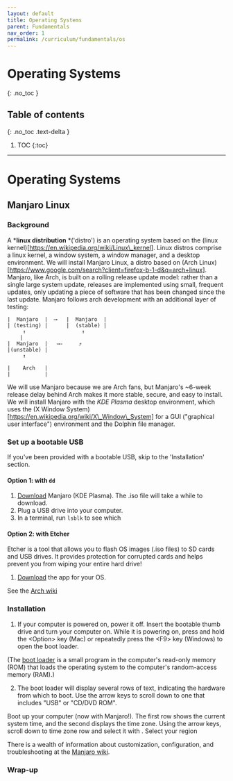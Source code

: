 ```yaml
---
layout: default
title: Operating Systems
parent: Fundamentals
nav_order: 1
permalink: /curriculum/fundamentals/os
---
```


# Operating Systems
{: .no_toc }

## Table of contents
{: .no_toc .text-delta }

1. TOC
{:toc}

---

# Operating Systems

## Manjaro Linux

### Background 

A *__linux distribution__ *('distro') is an operating system
based on the (linux kernel)[https://en.wikipedia.org/wiki/Linux\_kernel]. Linux
distros comprise a linux kernel, a window system, a window manager, and a
desktop environment. We will install Manjaro Linux, a distro based on 
(Arch Linux)[https://www.google.com/search?client=firefox-b-1-d&q=arch+linux].
Manjaro, like Arch, is built on a rolling release update model: rather than a
single large system update, releases are implemented using small, frequent
updates, only updating a piece of software that has been changed since the last
update. Manjaro follows arch development with an additional layer of testing:

    |  Manjaro  |  ⟶   |  Manjaro  |
    | (testing) |      |  (stable) |
         ↑                  ↑
        |                  
    |  Manjaro  |   ⟶-     ⤴
    |(unstable) |
         ↑
        
    |    Arch   |
    |           |

We will use Manjaro because we are Arch fans, but Manjaro's \~6-week release delay behind 
Arch makes it more stable, secure, and easy to install.
We will install Manjaro with the _KDE Plasma_ desktop environment, which uses
the (X Window System)[https://en.wikipedia.org/wiki/X\_Window\_System] for a
GUI ("graphical user interface") environment and the Dolphin file manager.

### Set up a bootable USB

If you've been provided with a bootable USB, skip to the 'Installation' section.

#### Option 1: with `dd`
1) [Download](https://manjaro.org/download/kde/) Manjaro (KDE Plasma). The .iso
file will take a while to download.
2) Plug a USB drive into your computer.
3) In a terminal, run `lsblk` to see which 


#### Option 2: with Etcher
Etcher is a tool that allows you to flash OS images (.iso files) to SD cards
and USB drives. It provides protection for corrupted cards and helps prevent
you from wiping your entire hard drive!
1) [Download](https://www.balena.io/etcher/) the app for your OS.

See the [Arch wiki](https://wiki.archlinux.org/index.php/USB_flash_installation_media#Using_etcher)


### Installation
1) If your computer is powered on, power it off. Insert the bootable thumb
drive and turn your computer on. While it is powering on, press and hold the
\<Option\> key (Mac) or repeatedly press the \<F9\> key (Windows) to open the
boot loader.

(The [boot loader](https://en.wikipedia.org/wiki/Booting#Modern_boot_loaders) is
a small program in the computer's read-only memory (ROM) that loads the
operating system to the computer's random-access memory (RAM).)

2) The boot loader will display several rows of text, indicating the hardware from which to boot. Use the arrow keys to scroll down to one that includes "USB" or "CD/DVD ROM". 






Boot up your computer (now with Manjaro!). The first row shows the current
system time, and the second displays the time zone. Using the arrow keys,
scroll down to time zone row and select it with <Enter>. Select your region 

There is a wealth of information about customization, configuration, and troubleshooting at the [Manjaro wiki](https://wiki.manjaro.org/index.php?title=Main_Page#Getting_Started).

### Wrap-up
